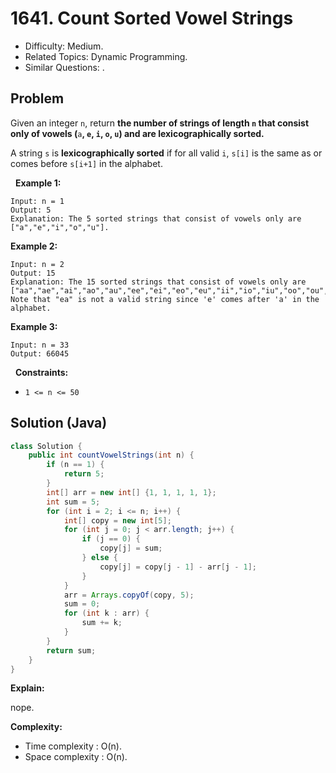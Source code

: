 # 1641. Count Sorted Vowel Strings

- Difficulty: Medium.
- Related Topics: Dynamic Programming.
- Similar Questions: .

## Problem

Given an integer ```n```, return **the number of strings of length **```n```** that consist only of vowels (**```a```**, **```e```**, **```i```**, **```o```**, **```u```**) and are **lexicographically sorted**.**

A string ```s``` is **lexicographically sorted** if for all valid ```i```, ```s[i]``` is the same as or comes before ```s[i+1]``` in the alphabet.

 
**Example 1:**

```
Input: n = 1
Output: 5
Explanation: The 5 sorted strings that consist of vowels only are ["a","e","i","o","u"].
```

**Example 2:**

```
Input: n = 2
Output: 15
Explanation: The 15 sorted strings that consist of vowels only are
["aa","ae","ai","ao","au","ee","ei","eo","eu","ii","io","iu","oo","ou","uu"].
Note that "ea" is not a valid string since 'e' comes after 'a' in the alphabet.
```

**Example 3:**

```
Input: n = 33
Output: 66045
```

 
**Constraints:**


	
- ```1 <= n <= 50``` 



## Solution (Java)

```java
class Solution {
    public int countVowelStrings(int n) {
        if (n == 1) {
            return 5;
        }
        int[] arr = new int[] {1, 1, 1, 1, 1};
        int sum = 5;
        for (int i = 2; i <= n; i++) {
            int[] copy = new int[5];
            for (int j = 0; j < arr.length; j++) {
                if (j == 0) {
                    copy[j] = sum;
                } else {
                    copy[j] = copy[j - 1] - arr[j - 1];
                }
            }
            arr = Arrays.copyOf(copy, 5);
            sum = 0;
            for (int k : arr) {
                sum += k;
            }
        }
        return sum;
    }
}
```

**Explain:**

nope.

**Complexity:**

* Time complexity : O(n).
* Space complexity : O(n).
